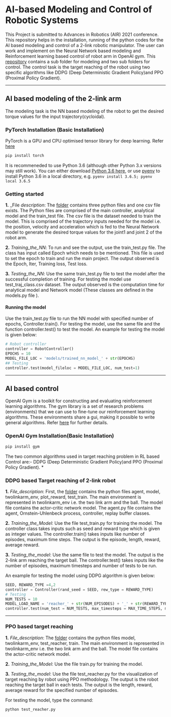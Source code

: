 # AI-based Modeling and Control of Robotic Systems

This Project is submitted to Advances in Robotics (AIR) 2021 conference.
This repository helps in the  installation,  running of the python codes for the AI based modeling and control of a 2-link robotic manipulator.
The user can work and implement on the Neural Network based modeling and Reinforcement learning based control of robot arm in OpenAI gym. This [repository](https://github.com/deepakraina99/ai-modeling-control-robotics) contains a sub folder for modeling and two sub folders for control. The control task is the target reaching of the robot using two specific algorithms like DDPG (Deep Deterministic Gradient Policy)and PPO (Proximal Policy Gradient). 
***

## AI based modeling of the 2-link arm
The modeling task is the NN based modeling of the robot to get the desired torque values for the input trajectory(cycloidal).
### PyTorch Installation (Basic Installation)
PyTorch is a GPU and CPU optimised tensor library for deep learning. Refer [here](https://pytorch.org/docs/stable/index.html)

```bash
pip install torch
```
It is recommeneded to use Python 3.6 (although other Python 3.x versions may still work). You can either download [Python 3.6 here](https://www.python.org/downloads/), or use [pyenv](https://github.com/pyenv/pyenv) to install Python 3.6 in a local directory, e.g. `pyenv install 3.6.5; pyenv local 3.6.5`
### Getting started
**1.** _File _description_: The [folder](https://github.com/deepakraina99/ai-modeling-control-robotics/tree/main/2link-model-learning) contains three python files  and one csv file exists. The Python files are comprised of the main controller, analytical model and the train_test file. The csv file is the dataset needed to train the model. This is comprised of the trajectory inputs needed for the model i.e. the position, velocity and acceleration which is fed to the Neural Network model to generate the desired torque values for the joint1 and joint 2 of the robot arm.

**2.** _Training_the_NN_: To run and see the output, use the train_test.py file. The class has input called Epoch which needs to be mentioned. This file is used to set the epoch to train and run the main project. The output observed is the Epoch, Iter, Training loss, Test loss.

**3.** _Testing_the_NN_: Use the same train_test.py file to test the model after the successful completion of training. For testing the model use test_traj_class.csv dataset. The output observed is the computation time for analytical model and Network model (These classes are defined in the models.py file ).
#### Running the model
Use the train_test.py file to run the NN model with specified number of epochs, Controller.train(). For testing the model, use the same file and the function controller.test() to test the model.
An example for testing the model is given below:

```python
# Robot controller
controller = RobotController()
EPOCHS = 10
MODEL_FILE_LOC = 'models/trained_nn_model_' + str(EPOCHS)
## Testing
controller.test(model_fileloc = MODEL_FILE_LOC, num_test=1)
```
***
## AI based control
OpenAI Gym is a toolkit for constructing and evaluating reinforcement learning algorithms. The gym library is a set of research problems (environments) that we can use to fine-tune our reinforcement learning algorithms. These environments share a gui, making it possible to write general algorithms. Refer [here](https://gym.openai.com/) for further details. 
### OpenAI Gym Installation(Basic Installation)

```bash
pip install gym
```
The two common algorithms used in target reaching problem in RL based Control are:- DDPG (Deep Deterministic Gradient 
Policy)and PPO (Proximal Policy Gradient). 
*
### DDPG based Target reaching of 2-link robot
**1.** _File_description_: First, the [folder](https://github.com/deepakraina99/ai-modeling-control-robotics/tree/main/ddpg_reacher_twolink) contains the python files agent, model, twolinkarm_env, plot_reward, test_train. The main environment is represented in twolinkarm_env i.e. the two link arm and the ball. The model file contains the actor-critic network model. The agent.py file contains the agent, Ornstein-Uhlenbeck process, controller, replay buffer classes.

**2.** _Training_the_Model_: Use the file test_train.py for training the model. The controller class takes inputs such as seed and reward type which is given as integer values. The controller.train() takes inputs like number of episodes, maximum time steps. The output is the episode, length, reward, average reward.

**3.** _Testing_the_model_: Use the same file to test the model. The output is the 2-link arm reaching the target ball. The controller.test() takes inputs like the number of episodes, maximum timesteps and number of tests to be run.

An example for testing the model using DDPG algorithm is given below:
```python
SEED, REWARD_TYPE =4,2
controller = Controller(rand_seed = SEED, rew_type = REWARD_TYPE)
# Testing
NUM_TESTS = 10
MODEL_LOAD_NAME = 'reacher_' + str(NUM_EPISODES) + '_' + str(REWARD_TYPE)
controller.test(num_test = NUM_TESTS, max_timesteps = MAX_TIME_STEPS, model_name = MODEL_LOAD_NAME)
```
***
### PPO based target reaching
**1.** _File_description_: The [folder](https://github.com/deepakraina99/ai-modeling-control-robotics/tree/main/ppo_reacher_twolink) contains the python files  model, twolinkarm_env, test_reacher, train. The main environment is represented in twolinkarm_env i.e. the two link arm and the ball. The model file contains the actor-critic network model. 

**2.** _Training_the_Model_: Use the file train.py for training the model. 

**3.** _Testing_the_model_: Use the file test_reacher.py for the visualization of target reaching by robot using PPO methodology. The output is the robot reaching the target ball in each tests.  The output is the length, reward, average reward for the specified number of episodes.

For testing the model,
type the command:
```bash
python test_reacher.py
```
